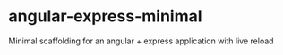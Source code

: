 # angular-express-minimal
Minimal scaffolding for an angular + express application with live reload
